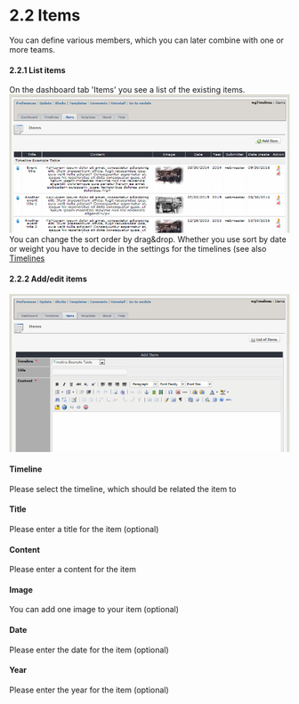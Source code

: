 # 2.2 Items

You can define various members, which you can later combine with one or more teams.

#### 2.2.1 List items
On the dashboard tab 'Items' you see a list of the existing items.
![](../assets/2admin_items_list.png)
You can change the sort order by drag&drop. Whether you use sort by date or weight you have to decide in the settings for the timelines (see also [Timelines](2admin_timelines.md)

#### 2.2.2 Add/edit items
![](../assets/2admin_items_add.png)

#### Timeline
Please select the timeline, which should be related the item to

#### Title
Please enter a title for the item (optional)

#### Content
Please enter a content for the item

#### Image
You can add one image to your item (optional)

#### Date
Please enter the date for the item (optional)

#### Year
Please enter the year for the item (optional)

